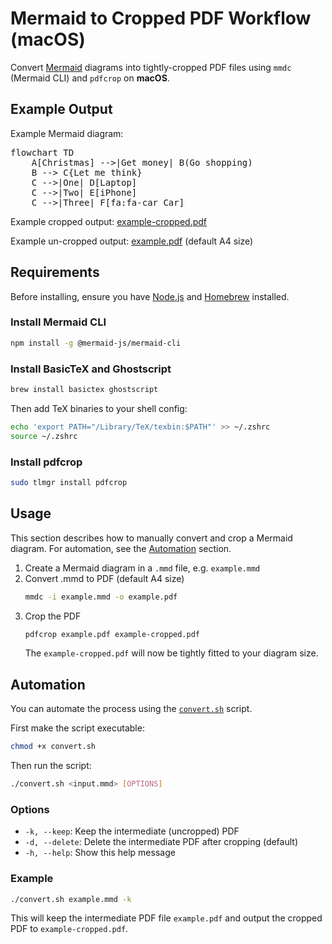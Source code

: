 # Mermaid to Cropped PDF Workflow (macOS)

Convert [Mermaid](https://mermaid.js.org/) diagrams into tightly-cropped PDF files using `mmdc` (Mermaid CLI) and `pdfcrop` on **macOS**.

## Example Output
Example Mermaid diagram:

<pre>
flowchart TD
    A[Christmas] -->|Get money| B(Go shopping)
    B --> C{Let me think}
    C -->|One| D[Laptop]
    C -->|Two| E[iPhone]
    C -->|Three| F[fa:fa-car Car]
</pre>

Example cropped output: [example-cropped.pdf](example-cropped.pdf)

Example un-cropped output: [example.pdf](example.pdf) (default A4 size)

## Requirements

Before installing, ensure you have [Node.js](https://nodejs.org/) and [Homebrew](https://brew.sh/) installed.

### Install Mermaid CLI

```bash
npm install -g @mermaid-js/mermaid-cli
```

### Install BasicTeX and Ghostscript

```bash
brew install basictex ghostscript
```

Then add TeX binaries to your shell config:

```bash
echo 'export PATH="/Library/TeX/texbin:$PATH"' >> ~/.zshrc
source ~/.zshrc
```

### Install pdfcrop

```bash
sudo tlmgr install pdfcrop
```

## Usage
This section describes how to manually convert and crop a Mermaid diagram. For automation, see the [Automation](#automation) section.

1. Create a Mermaid diagram in a `.mmd` file, e.g. `example.mmd`
2. Convert .mmd to PDF (default A4 size)
    ```bash
    mmdc -i example.mmd -o example.pdf
    ```
3. Crop the PDF
    ```bash
    pdfcrop example.pdf example-cropped.pdf
    ```
    The `example-cropped.pdf` will now be tightly fitted to your diagram size.

## Automation

You can automate the process using the [`convert.sh`](convert.sh) script.

First make the script executable:
```bash
chmod +x convert.sh
```

Then run the script:
```bash
./convert.sh <input.mmd> [OPTIONS]
```

### Options

- `-k, --keep`: Keep the intermediate (uncropped) PDF
- `-d, --delete`: Delete the intermediate PDF after cropping (default)
- `-h, --help`: Show this help message


### Example
```bash
./convert.sh example.mmd -k
```

This will keep the intermediate PDF file `example.pdf` and output the cropped PDF to `example-cropped.pdf`.
